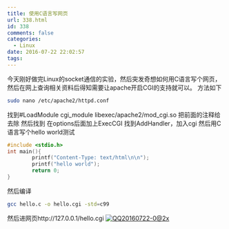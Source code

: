 ```yaml
---
title: 使用C语言写网页
url: 338.html
id: 338
comments: false
categories:
  - Linux
date: 2016-07-22 22:02:57
tags:
---
```


今天刚好做完Linux的socket通信的实验，然后突发奇想如何用C语言写个网页，然后在网上查询相关资料后得知需要让apache开启CGI的支持就可以。 方法如下
```bash
sudo nano /etc/apache2/httpd.conf
```
找到#LoadModule cgi\_module libexec/apache2/mod\_cgi.so 把前面的注释给去除 然后找到 在options后面加上ExecCGI 找到AddHandler，加入cgi 然后用C语言写个hello world测试
```c
#include <stdio.h>
int main(){
        printf("Content-Type: text/html\n\n");
        printf("hello world");
        return 0;
}
```
然后编译
```bash
gcc hello.c -o hello.cgi -std=c99
```
然后进网页http://127.0.0.1/hello.cgi
[![QQ20160722-0@2x](/images/old/2016/07/QQ20160722-0@2x-1024x681.png)](/images/old/2016/07/QQ20160722-0@2x.png)
